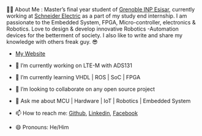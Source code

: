 
👨‍💻 About Me : 
Master’s final year student of [Grenoble INP Esisar](https://esisar.grenoble-inp.fr/), currently working at [Schneider Electric](https://www.se.com/fr/fr/) as a part of my study end internship. I am passionate to the Embedded System, FPGA, Micro-controller, electronics & Robotics. Love to design & develop innovative Robotics -Automation devices for the betterment of society. I also like to write and share my knowledge with others freak guy. 😎

- [My Website](https://www.ahsanslab.ml/)

- 🔭 I’m currently working on LTE-M with ADS131
- 🌱 I’m currently learning VHDL | ROS | SoC | FPGA
- 👯 I’m looking to collaborate on any open source project
- 💬 Ask me about MCU | Hardware | IoT | Robotics | Embedded System
- 📫 How to reach me: [Github](https://github.com/Ahsan728), [Linkedin](https://www.linkedin.com/in/eeehsan94/), [Facebook](https://www.facebook.com/EEEhsan30/)
- 😄 Pronouns: He/Him

<!---
Ahsan728/Ahsan728 is a ✨ special ✨ repository because its `README.md` (this file) appears on your GitHub profile.
You can click the Preview link to take a look at your changes.
--->
